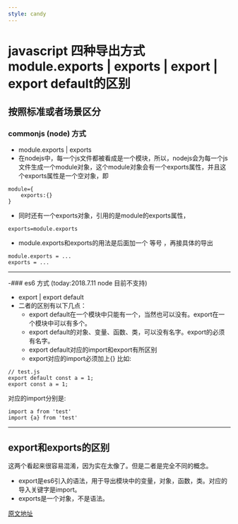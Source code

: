```yaml
---
style: candy
---
```

# javascript 四种导出方式 module.exports | exports | export | export default的区别
## 按照标准或者场景区分
### commonjs (node) 方式
- module.exports | exports
- 在nodejs中，每一个js文件都被看成是一个模块，所以，nodejs会为每一个js文件生成一个module对象，这个module对象会有一个exports属性，并且这个exports属性是一个空对象，即
```
module={
    exports:{}
}
```
- 同时还有一个exports对象，引用的是module的exports属性，
```
exports=module.exports
```
- module.exports和exports的用法是后面加一个 等号 ，再接具体的导出
```
module.exports = ...
exports = ...
```
---

-### es6 方式 (today:2018.7.11 node 目前不支持)
- export | export default
- 二者的区别有以下几点：
    - export default在一个模块中只能有一个，当然也可以没有。export在一个模块中可以有多个。
    - export default的对象、变量、函数、类，可以没有名字。export的必须有名字。
    - export default对应的import和export有所区别
    - export对应的import必须加上{}
比如:
```
// test.js
export default const a = 1;
export const a = 1;
```
对应的import分别是:
```
import a from 'test'
import {a} from 'test'
```





---
## export和exports的区别 
这两个看起来很容易混淆，因为实在太像了。但是二者是完全不同的概念。
- export是es6引入的语法，用于导出模块中的变量，对象，函数，类。对应的导入关键字是import。 
- exports是一个对象，不是语法。



[原文地址](https://blog.csdn.net/caixiaowang/article/details/73441659)